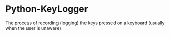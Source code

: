 # Python-KeyLogger
The process of recording (logging) the keys pressed on a keyboard (usually when the user is unaware)
